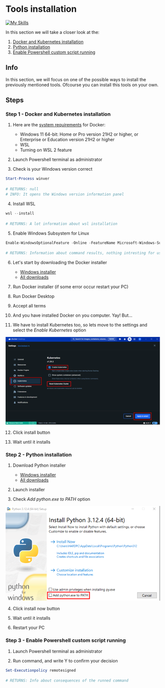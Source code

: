 # Tools installation
[![My Skills](https://skillicons.dev/icons?i=docker,kubernetes,python,powershell)](https://skillicons.dev)

In this section we will take a closer look at the:
1. [Docker and Kubernetes installation](#step-1---docker-and-kubernetes-installation)
2. [Python installation](#step-2---python-installation)
3. [Enable Powershell custom script running](#step-3---enable-powershell-custom-script-running)

## Info
In this section, we will focus on one of the possible ways to install the previously mentioned tools. Ofcourse you can install this tools on your own.

## Steps

### Step 1 - Docker and Kubernetes installation

1. Here are the [system requirements](https://docs.docker.com/desktop/install/windows-install/#system-requirements) for Docker:
    * Windows 11 64-bit: Home or Pro version 21H2 or higher, or Enterprise or Education version 21H2 or higher
    * WSL
    * Turning on WSL 2 feature

2. Launch Powershell terminal as administrator
    
3. Check is your Windows version correct

```powershell
Start-Process winver

# RETURNS: null
# INFO: It opens the Windows version information panel
```

4. Install WSL

```powershell
wsl --install

# RETURNS: A lot information about wsl installation
```

5. Enable Windows Subsystem for Linux

```powershell
Enable-WindowsOptionalFeature -Online -FeatureName Microsoft-Windows-Subsystem-Linux

# RETURNS: Information about command results, nothing intresting for us
```

6. Let's start by downloading the Docker installer
    * [Windows installer](https://desktop.docker.com/win/main/amd64/Docker%20Desktop%20Installer.exe?utm_source=docker&utm_medium=webreferral&utm_campaign=docs-driven-download-win-amd64)
    * [All downloads](https://docs.docker.com/get-docker/)

7. Run Docker installer (if some error occur restart your PC)

8. Run Docker Desktop

9. Accept all terms

10. And you have installed Docker on you computer. Yay! But...

11. We have to install Kubernetes too, so lets move to the settings and select the _Enable Kubernetes_ option 

![kubernetes_installation](images/kubernetes_installation.png)

12. Click install button

13. Wait until it installs

### Step 2 - Python installation

1. Download Python installer 
    * [Windows installer](https://www.python.org/ftp/python/3.12.4/python-3.12.4-amd64.exe)
    * [All downloads](https://www.python.org/downloads/)

2. Launch installer 

3. Check _Add python.exe to PATH_ option

![python_installation](images/python_installation.png)

4. Click install now button

5. Wait until it installs

6. Restart your PC

### Step 3 - Enable Powershell custom script running

1. Launch Powershell terminal as administrator

2. Run command, and write Y to confirm your decision

```powershell
Set-Executionpolicy remotesigned

# RETURNS: Info about consequences of the runned command
```
